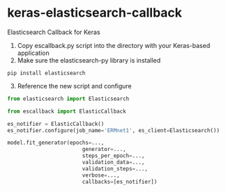 # keras-elasticsearch-callback
Elasticsearch Callback for Keras

1. Copy escallback.py script into the directory with your Keras-based application
2. Make sure the elasticsearch-py library is installed
```shell
pip install elasticsearch
```
3. Reference the new script and configure
```python
from elasticsearch import Elasticsearch

from escallback import ElasticCallback

es_notifier = ElasticCallback()
es_notifier.configure(job_name='ERMnet1', es_client=Elasticsearch())

model.fit_generator(epochs=...,
                        generator=...,
                        steps_per_epoch=...,
                        validation_data=...,
                        validation_steps=...,
                        verbose=...,
                        callbacks=[es_notifier])
```